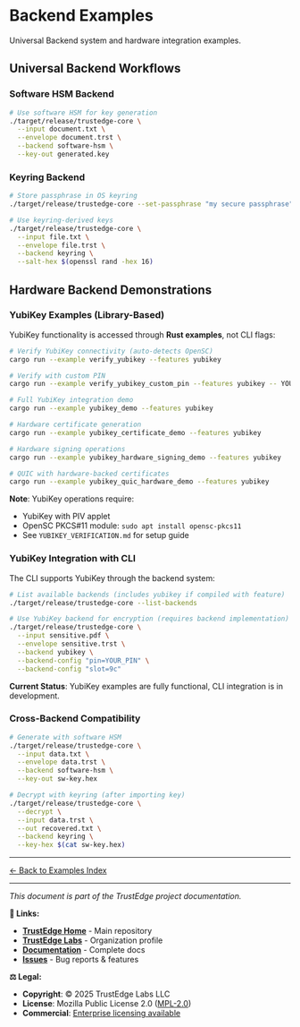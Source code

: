 <!--
Copyright (c) 2025 TRUSTEDGE LABS LLC
MPL-2.0: https://mozilla.org/MPL/2.0/
Project: trustedge — Privacy and trust at the edge.
GitHub: https://github.com/TrustEdge-Labs/trustedge
-->

# Backend Examples

Universal Backend system and hardware integration examples.

## Universal Backend Workflows

### Software HSM Backend

```bash
# Use software HSM for key generation
./target/release/trustedge-core \
  --input document.txt \
  --envelope document.trst \
  --backend software-hsm \
  --key-out generated.key
```

### Keyring Backend

```bash
# Store passphrase in OS keyring
./target/release/trustedge-core --set-passphrase "my secure passphrase"

# Use keyring-derived keys
./target/release/trustedge-core \
  --input file.txt \
  --envelope file.trst \
  --backend keyring \
  --salt-hex $(openssl rand -hex 16)
```

## Hardware Backend Demonstrations

### YubiKey Examples (Library-Based)

YubiKey functionality is accessed through **Rust examples**, not CLI flags:

```bash
# Verify YubiKey connectivity (auto-detects OpenSC)
cargo run --example verify_yubikey --features yubikey

# Verify with custom PIN
cargo run --example verify_yubikey_custom_pin --features yubikey -- YOUR_PIN

# Full YubiKey integration demo
cargo run --example yubikey_demo --features yubikey

# Hardware certificate generation
cargo run --example yubikey_certificate_demo --features yubikey

# Hardware signing operations
cargo run --example yubikey_hardware_signing_demo --features yubikey

# QUIC with hardware-backed certificates
cargo run --example yubikey_quic_hardware_demo --features yubikey
```

**Note**: YubiKey operations require:
- YubiKey with PIV applet
- OpenSC PKCS#11 module: `sudo apt install opensc-pkcs11`
- See `YUBIKEY_VERIFICATION.md` for setup guide

### YubiKey Integration with CLI

The CLI supports YubiKey through the backend system:

```bash
# List available backends (includes yubikey if compiled with feature)
./target/release/trustedge-core --list-backends

# Use YubiKey backend for encryption (requires backend implementation)
./target/release/trustedge-core \
  --input sensitive.pdf \
  --envelope sensitive.trst \
  --backend yubikey \
  --backend-config "pin=YOUR_PIN" \
  --backend-config "slot=9c"
```

**Current Status**: YubiKey examples are fully functional, CLI integration is in development.

### Cross-Backend Compatibility

```bash
# Generate with software HSM
./target/release/trustedge-core \
  --input data.txt \
  --envelope data.trst \
  --backend software-hsm \
  --key-out sw-key.hex

# Decrypt with keyring (after importing key)
./target/release/trustedge-core \
  --decrypt \
  --input data.trst \
  --out recovered.txt \
  --backend keyring \
  --key-hex $(cat sw-key.hex)
```

---


[← Back to Examples Index](README.md)

---

*This document is part of the TrustEdge project documentation.*

**📖 Links:**
- **[TrustEdge Home](https://github.com/TrustEdge-Labs/trustedge)** - Main repository
- **[TrustEdge Labs](https://github.com/TrustEdge-Labs)** - Organization profile
- **[Documentation](https://github.com/TrustEdge-Labs/trustedge/tree/main/docs)** - Complete docs
- **[Issues](https://github.com/TrustEdge-Labs/trustedge/issues)** - Bug reports & features

**⚖️ Legal:**
- **Copyright**: © 2025 TrustEdge Labs LLC
- **License**: Mozilla Public License 2.0 ([MPL-2.0](https://mozilla.org/MPL/2.0/))
- **Commercial**: [Enterprise licensing available](mailto:enterprise@trustedgelabs.com)

